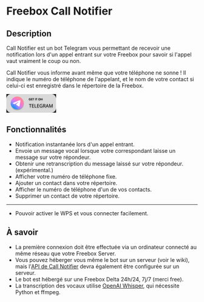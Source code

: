 # Freebox Call Notifier

## Description

Call Notifier est un bot Telegram vous permettant de recevoir une notification lors d'un appel entrant sur votre Freebox pour savoir si l'appel vaut vraiment le coup ou non.

Call Notifier vous informe avant même que votre téléphone ne sonne ! Il indique le numéro de téléphone de l'appelant, et le nom de votre contact si celui-ci est enregistré dans le répertoire de la Freebox.

<a href="https://t.me/freebox_call_notifier_bot"> <img src="on-telegram.png"> </a>


## Fonctionnalités

- Notification instantanée lors d'un appel entrant.
- Envoie un message vocal lorsque votre correspondant laisse un message sur votre répondeur.
- Obtenir une retranscription du message laissé sur votre répondeur. (expérimental.)
- Afficher votre numéro de téléphone fixe.
- Ajouter un contact dans votre répertoire.
- Afficher le numéro de téléphone d'un de vos contacts.
- Supprimer un contact de votre répertoire.

_____
- Pouvoir activer le WPS et vous connecter facilement.


## À savoir

- La première connexion doit être effectuée via un ordinateur connecté au même réseau que votre Freebox Server.
- Vous pouvez héberger vous même le bot sur un serveur (voir le wiki), mais l'[API de Call Notifier](https://github.com/Freebox-Tools/api-notifier) devra également être configurée sur un serveur.
- Le bot est hébergé sur une Freebox Delta 24h/24, 7j/7 (merci free).
- La transcription des vocaux utilise [OpenAI Whisper](https://github.com/openai/whisper), qui nécessite Python et ffmpeg.
